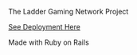 The Ladder Gaming Network Project

[See Deployment Here](https://ladder-gaming.herokuapp.com/)

Made with Ruby on Rails
